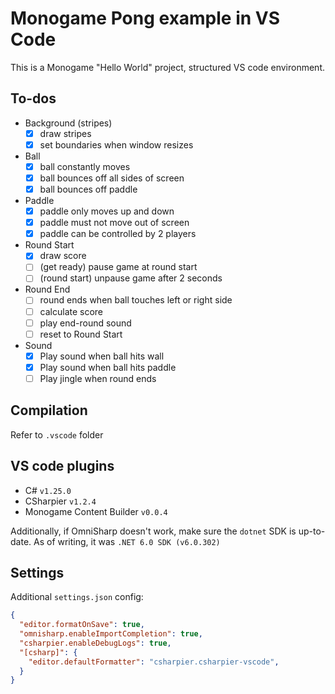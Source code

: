 # Monogame Pong example in VS Code

This is a Monogame "Hello World" project, structured VS code environment.

## To-dos

- Background (stripes)
  - [x] draw stripes
  - [x] set boundaries when window resizes

- Ball
  - [x] ball constantly moves
  - [x] ball bounces off all sides of screen
  - [x] ball bounces off paddle

- Paddle
  - [x] paddle only moves up and down
  - [x] paddle must not move out of screen
  - [x] paddle can be controlled by 2 players

- Round Start
  - [x] draw score
  - [ ] (get ready) pause game at round start
  - [ ] (round start) unpause game after 2 seconds

- Round End
  - [ ] round ends when ball touches left or right side
  - [ ] calculate score
  - [ ] play end-round sound
  - [ ] reset to Round Start

- Sound
  - [x] Play sound when ball hits wall
  - [x] Play sound when ball hits paddle
  - [ ] Play jingle when round ends

## Compilation

Refer to `.vscode` folder

## VS code plugins

- C# `v1.25.0`
- CSharpier `v1.2.4`
- Monogame Content Builder `v0.0.4`

Additionally, if OmniSharp doesn't work, make sure the `dotnet` SDK is up-to-date. As of writing, it was `.NET 6.0 SDK (v6.0.302)`

## Settings

Additional `settings.json` config:

```json
{
  "editor.formatOnSave": true,
  "omnisharp.enableImportCompletion": true,
  "csharpier.enableDebugLogs": true,
  "[csharp]": {
    "editor.defaultFormatter": "csharpier.csharpier-vscode",
  }
}
```